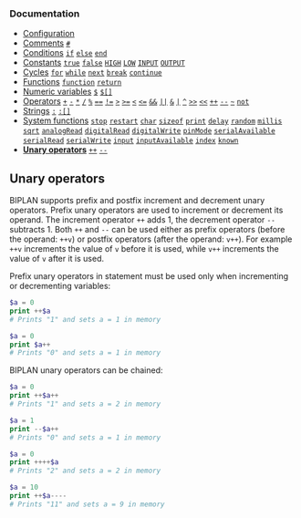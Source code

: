 ### Documentation
- [Configuration](/documentation/configuration.md)
- [Comments](/documentation/comments.md) [`#`]()  
- [Conditions](/documentation/conditions.md) [`if`]() [`else`]() [`end`]()
- [Constants](/documentation/constants.md) [`true`]() [`false`]() [`HIGH`]() [`LOW`]() [`INPUT`]() [`OUTPUT`]()
- [Cycles](/documentation/cycles.md) [`for`](/documentation/cycles.md#for) [`while`](/documentation/cycles.md#while) [`next`](/documentation/cycles.md#next) [`break`](/documentation/cycles.md#break) [`continue`](/documentation/cycles.md#continue)
- [Functions](/documentation/functions.md) [`function`]() [`return`]()
- [Numeric variables](/documentation/numeric-variables.md) [`$`]() [`$[]`]()
- [Operators](/documentation/operators.md) [`+`]() [`-`]() [`*`]() [`/`]() [`%`]() [`==`]() [`!=`]() [`>`]() [`>=`]() [`<`]() [`<=`]() [`&&`]() [`||`]() [`&`]() [`|`]() [`^`]() [`>>`]() [`<<`]() [`++`]() [`--`]() [`~`]() [`not`]()
- [Strings](/documentation/strings.md) [`:`]() [`:[]`]()
- [System functions](/documentation/system-functions.md) [`stop`]() [`restart`]() [`char`]() [`sizeof`]() [`print`]() [`delay`]() [`random`]() [`millis`]() [`sqrt`]() [`analogRead`]() [`digitalRead`]() [`digitalWrite`]() [`pinMode`]() [`serialAvailable`]() [`serialRead`]() [`serialWrite`]() [`input`]() [`inputAvailable`]() [`index`]() [`known`]()
- **[Unary operators](/documentation/unary-operators.md)** [`++`]() [`--`]()


## Unary operators
BIPLAN supports prefix and postfix increment and decrement unary operators. Prefix unary operators are used to increment or decrement its operand. The increment operator `++` adds 1, the decrement operator `--` subtracts 1. Both `++` and `--` can be used either as prefix operators (before the operand: `++v`) or postfix operators (after the operand: `v++`). For example `++v` increments the value of `v` before it is used, while `v++` increments the value of `v` after it is used.

Prefix unary operators in statement must be used only when incrementing or decrementing variables:
```php
$a = 0
print ++$a
# Prints "1" and sets a = 1 in memory

$a = 0
print $a++
# Prints "0" and sets a = 1 in memory
```
BIPLAN unary operators can be chained:

```php
$a = 0
print ++$a++
# Prints "1" and sets a = 2 in memory

$a = 1
print --$a++
# Prints "0" and sets a = 1 in memory

$a = 0
print ++++$a
# Prints "2" and sets a = 2 in memory

$a = 10
print ++$a----
# Prints "11" and sets a = 9 in memory
```
